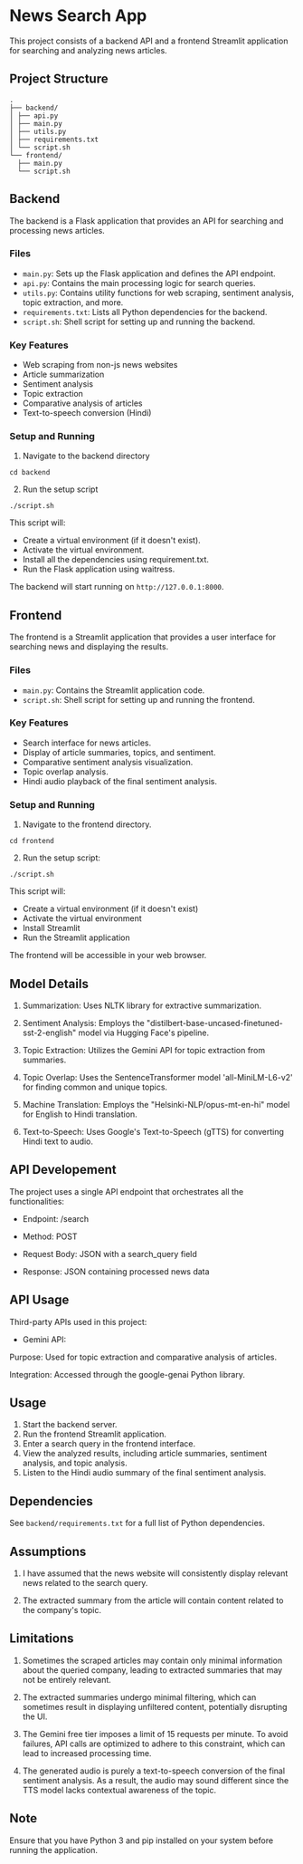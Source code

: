 # News Search App

This project consists of a backend API and a frontend Streamlit application for searching and analyzing news articles.

## Project Structure
```
.
├── backend/
│ ├── api.py
│ ├── main.py
│ ├── utils.py
│ ├── requirements.txt
│ └── script.sh
└── frontend/
  ├── main.py
  └── script.sh
```

## Backend

The backend is a Flask application that provides an API for searching and processing news articles.

### Files
- `main.py`: Sets up the Flask application and defines the API endpoint.
- `api.py`: Contains the main processing logic for search queries.
- `utils.py`: Contains utility functions for web scraping, sentiment analysis, topic extraction, and more.
- `requirements.txt`: Lists all Python dependencies for the backend.
- `script.sh`: Shell script for setting up and running the backend.

### Key Features
- Web scraping from non-js news websites
- Article summarization
- Sentiment analysis
- Topic extraction
- Comparative analysis of articles
- Text-to-speech conversion (Hindi)

### Setup and Running

1. Navigate to the backend directory
```
cd backend
```
2. Run the setup script
```
./script.sh
```
This script will:
- Create a virtual environment (if it doesn't exist).
- Activate the virtual environment.
- Install all the dependencies using requirement.txt.
- Run the Flask application using waitress.

The backend will start running on `http://127.0.0.1:8000`.

## Frontend

The frontend is a Streamlit application that provides a user interface for searching news and displaying the results.

### Files

- `main.py`: Contains the Streamlit application code.
- `script.sh`: Shell script for setting up and running the frontend.

### Key Features

- Search interface for news articles.
- Display of article summaries, topics, and sentiment.
- Comparative sentiment analysis visualization.
- Topic overlap analysis.
- Hindi audio playback of the final sentiment analysis.

### Setup and Running

1. Navigate to the frontend directory.
```
cd frontend
```
2. Run the setup script:
```
./script.sh
```
This script will:
- Create a virtual environment (if it doesn't exist)
- Activate the virtual environment
- Install Streamlit
- Run the Streamlit application

The frontend will be accessible in your web browser.

## Model Details
1. Summarization: Uses NLTK library for extractive summarization.

2. Sentiment Analysis: Employs the "distilbert-base-uncased-finetuned-sst-2-english" model via Hugging Face's pipeline.

3. Topic Extraction: Utilizes the Gemini API for topic extraction from summaries.

4. Topic Overlap: Uses the SentenceTransformer model 'all-MiniLM-L6-v2' for finding common and unique topics.

5. Machine Translation: Employs the "Helsinki-NLP/opus-mt-en-hi" model for English to Hindi translation.

6. Text-to-Speech: Uses Google's Text-to-Speech (gTTS) for converting Hindi text to audio.

## API Developement
The project uses a single API endpoint that orchestrates all the functionalities:

- Endpoint: /search

- Method: POST

- Request Body: JSON with a search_query field

- Response: JSON containing processed news data

## API Usage
Third-party APIs used in this project:

- Gemini API:

Purpose: Used for topic extraction and comparative analysis of articles.

Integration: Accessed through the google-genai Python library.


## Usage

1. Start the backend server.
2. Run the frontend Streamlit application.
3. Enter a search query in the frontend interface.
4. View the analyzed results, including article summaries, sentiment analysis, and topic analysis.
5. Listen to the Hindi audio summary of the final sentiment analysis.

## Dependencies

See `backend/requirements.txt` for a full list of Python dependencies.

## Assumptions

1. I have assumed that the news website will consistently display relevant news related to the search query.

2. The extracted summary from the article will contain content related to the company's topic.

## Limitations

1. Sometimes the scraped articles may contain only minimal information about the queried company, leading to extracted summaries that may not be entirely relevant.

2. The extracted summaries undergo minimal filtering, which can sometimes result in displaying unfiltered content, potentially disrupting the UI.

3. The Gemini free tier imposes a limit of 15 requests per minute. To avoid failures, API calls are optimized to adhere to this constraint, which can lead to increased processing time.

4. The generated audio is purely a text-to-speech conversion of the final sentiment analysis. As a result, the audio may sound different since the TTS model lacks contextual awareness of the topic.

## Note

Ensure that you have Python 3 and pip installed on your system before running the application.
